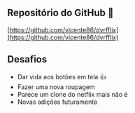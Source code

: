 ## Repositório do GitHub :file_folder:

[https://github.com/vicente86/dvrfflix](https://github.com/vicente86/dvrfflix)

## Desafios

- Dar vida aos botões em tela :+1:
- Fazer uma nova roupagem
- Parece um clone do netflix mais não é
- Novas adições futuramente
